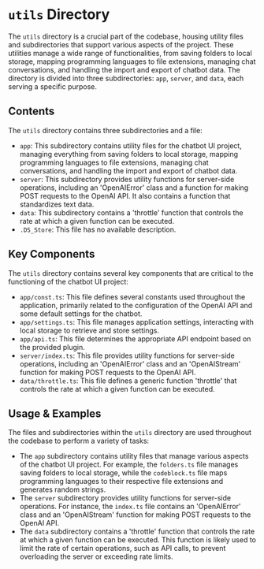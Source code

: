 
# `utils` Directory

The `utils` directory is a crucial part of the codebase, housing utility files and subdirectories that support various aspects of the project. These utilities manage a wide range of functionalities, from saving folders to local storage, mapping programming languages to file extensions, managing chat conversations, and handling the import and export of chatbot data. The directory is divided into three subdirectories: `app`, `server`, and `data`, each serving a specific purpose.

## Contents

The `utils` directory contains three subdirectories and a file:

- `app`: This subdirectory contains utility files for the chatbot UI project, managing everything from saving folders to local storage, mapping programming languages to file extensions, managing chat conversations, and handling the import and export of chatbot data.
- `server`: This subdirectory provides utility functions for server-side operations, including an 'OpenAIError' class and a function for making POST requests to the OpenAI API. It also contains a function that standardizes text data.
- `data`: This subdirectory contains a 'throttle' function that controls the rate at which a given function can be executed.
- `.DS_Store`: This file has no available description.

## Key Components

The `utils` directory contains several key components that are critical to the functioning of the chatbot UI project:

- `app/const.ts`: This file defines several constants used throughout the application, primarily related to the configuration of the OpenAI API and some default settings for the chatbot.
- `app/settings.ts`: This file manages application settings, interacting with local storage to retrieve and store settings.
- `app/api.ts`: This file determines the appropriate API endpoint based on the provided plugin.
- `server/index.ts`: This file provides utility functions for server-side operations, including an 'OpenAIError' class and an 'OpenAIStream' function for making POST requests to the OpenAI API.
- `data/throttle.ts`: This file defines a generic function 'throttle' that controls the rate at which a given function can be executed.

## Usage & Examples

The files and subdirectories within the `utils` directory are used throughout the codebase to perform a variety of tasks:

- The `app` subdirectory contains utility files that manage various aspects of the chatbot UI project. For example, the `folders.ts` file manages saving folders to local storage, while the `codeblock.ts` file maps programming languages to their respective file extensions and generates random strings.
- The `server` subdirectory provides utility functions for server-side operations. For instance, the `index.ts` file contains an 'OpenAIError' class and an 'OpenAIStream' function for making POST requests to the OpenAI API.
- The `data` subdirectory contains a 'throttle' function that controls the rate at which a given function can be executed. This function is likely used to limit the rate of certain operations, such as API calls, to prevent overloading the server or exceeding rate limits.

